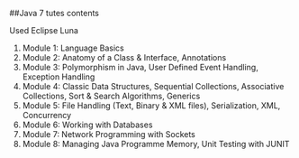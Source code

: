 ##Java 7 tutes contents    

Used Eclipse Luna  

1. Module 1: Language Basics  
2. Module 2: Anatomy of a Class & Interface, Annotations  
3. Module 3: Polymorphism in Java, User Defined Event Handling, Exception Handling
4. Module 4: Classic Data Structures, Sequential Collections, Associative Collections, Sort & Search Algorithms, Generics  
5. Module 5: File Handling (Text, Binary & XML files), Serialization, XML, Concurrency  
6. Module 6: Working with Databases  
7. Module 7: Network Programming with Sockets  
8. Module 8: Managing Java Programme Memory, Unit Testing with JUNIT
